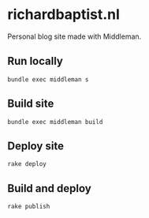 # richardbaptist.nl
Personal blog site made with Middleman.

## Run locally
`bundle exec middleman s` 

## Build site
`bundle exec middleman build` 

## Deploy site
`rake deploy`

## Build and deploy
`rake publish` 
